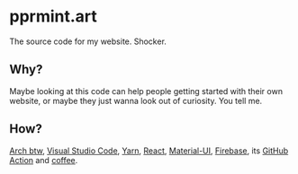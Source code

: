 # pprmint.art
The source code for my website. Shocker.

## Why?
Maybe looking at this code can help people getting started with their own website, or maybe they just wanna look out of curiosity. You tell me.

## How?
[Arch btw](https://archlinux.org/), [Visual Studio Code](https://code.visualstudio.com/), [Yarn](https://yarnpkg.com/), [React](https://reactjs.org/), [Material-UI](https://mui.com/), [Firebase](https://firebase.google.com/), its [GitHub Action](https://firebase.google.com/docs/hosting/github-integration) and [coffee](https://www.amazon.de/dp/B001ILT920/).
